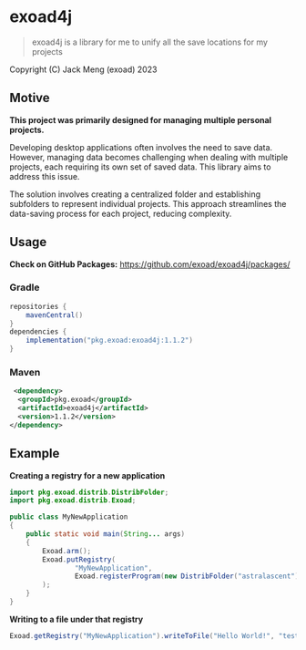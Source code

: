# exoad4j

> exoad4j is a library for me to unify all the save locations for my projects

Copyright (C) Jack Meng (exoad) 2023

## Motive

**This project was primarily designed for managing multiple personal projects.**

Developing desktop applications often involves the need to save data. However, managing data becomes challenging when dealing with multiple projects, each requiring its own set of saved data. This library aims to address this issue.

The solution involves creating a centralized folder and establishing subfolders to represent individual projects. This approach streamlines the data-saving process for each project, reducing complexity.

## Usage

**Check on GitHub Packages:** https://github.com/exoad/exoad4j/packages/

### Gradle

```groovy
repositories {
    mavenCentral()
}
dependencies {
    implementation("pkg.exoad:exoad4j:1.1.2")
}
```

### Maven

```xml
 <dependency>
  <groupId>pkg.exoad</groupId>
  <artifactId>exoad4j</artifactId>
  <version>1.1.2</version>
</dependency> 
```

## Example

**Creating a registry for a new application**

```java
import pkg.exoad.distrib.DistribFolder;
import pkg.exoad.distrib.Exoad;

public class MyNewApplication
{
	public static void main(String... args)
	{
		Exoad.arm();
		Exoad.putRegistry(
				"MyNewApplication",
				Exoad.registerProgram(new DistribFolder("astralascent"))
		);
    }
}
```

**Writing to a file under that registry**

```java
Exoad.getRegistry("MyNewApplication").writeToFile("Hello World!", "test.txt");
```

